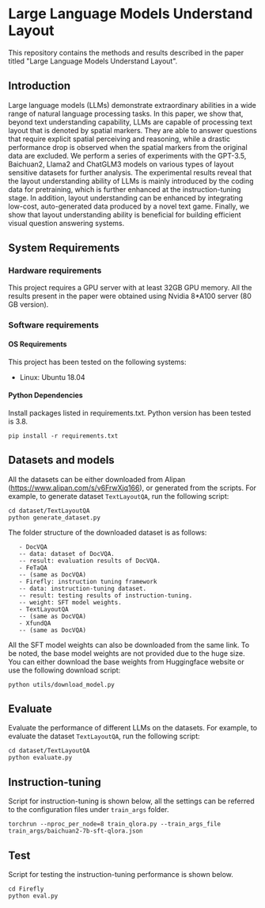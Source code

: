 # Large Language Models Understand Layout

This repository contains the methods and results described in the paper titled "Large Language Models Understand
Layout".

## Introduction

Large language models (LLMs) demonstrate extraordinary abilities in a wide range of natural language processing tasks.
In this paper, we show that, beyond text understanding capability, LLMs are capable of processing text layout that is
denoted by spatial markers. They are able to answer questions that require explicit spatial perceiving and reasoning,
while a drastic performance drop is observed when the spatial markers from the original data are excluded. We perform a
series of experiments with the GPT-3.5, Baichuan2, Llama2 and ChatGLM3 models on various types of layout sensitive
datasets for further analysis. The experimental results reveal that the layout understanding ability of LLMs is mainly
introduced by the coding data for pretraining, which is further enhanced at the instruction-tuning stage. In addition,
layout understanding can be enhanced by integrating low-cost, auto-generated data produced by a novel text game.
Finally, we show that layout understanding ability is beneficial for building efficient visual question answering
systems.

## System Requirements

### Hardware requirements

This project requires a GPU server with at least 32GB GPU memory. All the
results present in the paper were obtained using Nvidia 8*A100 server (80 GB version).

### Software requirements

#### OS Requirements

This project has been tested on the following systems:

- Linux: Ubuntu 18.04

#### Python Dependencies

Install packages listed in requirements.txt. Python version has been tested is 3.8.

```
pip install -r requirements.txt
```

## Datasets and models

All the datasets can be either downloaded from Alipan (https://www.alipan.com/s/v6FrwXjq166), or generated from the scripts. For example, to generate
dataset `TextLayoutQA`, run the following script:

```
cd dataset/TextLayoutQA
python generate_dataset.py
```

The folder structure of the downloaded dataset is as follows:

```
   - DocVQA
   -- data: dataset of DocVQA.
   -- result: evaluation results of DocVQA.
   - FeTaQA
   -- (same as DocVQA)
   - Firefly: instruction tuning framework
   -- data: instruction-tuning dataset.
   -- result: testing results of instruction-tuning.
   -- weight: SFT model weights.
   - TextLayoutQA
   -- (same as DocVQA)
   - XfundQA
   -- (same as DocVQA)
```

All the SFT model weights can also be downloaded from the same link. To be noted, the base model weights are not provided
due to the huge size. You can either download the base weights from Huggingface website or use the following download
script:

```
python utils/download_model.py
```

## Evaluate

Evaluate the performance of different LLMs on the datasets. For example, to evaluate the
dataset `TextLayoutQA`, run the following script:

```
cd dataset/TextLayoutQA
python evaluate.py
```

## Instruction-tuning

Script for instruction-tuning is shown below, all the settings can be referred to the configuration files
under `train_args` folder.

```
torchrun --nproc_per_node=8 train_qlora.py --train_args_file train_args/baichuan2-7b-sft-qlora.json
```

## Test
Script for testing the instruction-tuning performance is shown below.

```
cd Firefly
python eval.py
```


